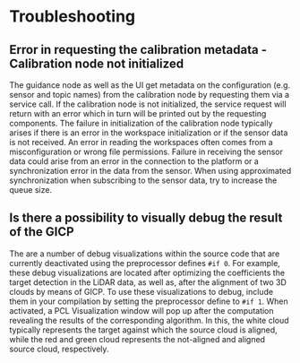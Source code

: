 # Troubleshooting

## Error in requesting the calibration metadata - Calibration node not initialized

The guidance node as well as the UI get metadata on the configuration (e.g. sensor and topic names) from the calibration node by requesting them via a service call.
If the calibration node is not initialized, the service request will return with an error  which in turn will be printed out by the requesting components. 
The failure in initialization of the calibration node typically arises if there is an error in the workspace initialization or if the sensor data is not received. 
An error in reading the workspaces often comes from a misconfiguration or wrong file permissions.
Failure in receiving the sensor data could arise from an error in the connection to the platform or a synchronization error in the data from the sensor.
When using approximated synchronization when subscribing to the sensor data, try to increase the queue size.

## Is there a possibility to visually debug the result of the GICP

The are a number of debug visualizations within the source code that are currently deactivated using the preprocessor defines `#if 0`.
For example, these debug visualizations are located after optimizing the coefficients the target detection in the LiDAR data, as well as, after the alignment of two 3D clouds by means of GICP.
To use these visualizations to debug, include them in your compilation by setting the preprocessor define to `#if 1`.
When activated, a PCL Visualization window will pop up after the computation revealing the results of the corresponding algorithm.
In this, the white cloud typically represents the target against which the source cloud is aligned, while the red and green cloud represents the not-aligned and aligned source cloud, respectively.